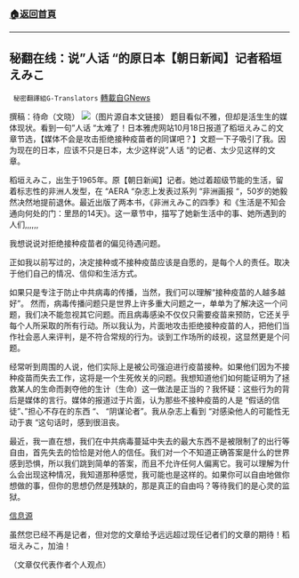 ###  [:house:返回首頁](https://github.com/ourhimalayas/txt)
---


## 秘翻在线：说&#8221;人话 &#8220;的原日本【朝日新闻】记者稻垣えみこ
` 秘密翻譯組G-Translators` [轉載自GNews](https://gnews.org/zh-hans/1605556/)

撰稿：待命（文晓）
![](https://assets.gnews.org/wp-content/uploads/2021/10/画像1-16.png)（图片源自本文链接）
题目看似不雅，但却是活生生的媒体现状。看到一句”人话 “太难了！日本雅虎网站10月18日报道了稻垣えみこ的文章节选，【媒体不会是攻击拒绝接种疫苗者的同谋吧？】文题一下子吸引了我。因为现在的日本，应该不只是日本，太少这样说”人话 “的记者、太少见这样的文章。

稻垣えみこ，出生于1965年。原【朝日新闻】记者。她过着超级节能的生活，留着标志性的非洲人发型，在 “AERA “杂志上发表过系列 “非洲画报 “，50岁的她毅然决然地提前退休。最近出版了两本书，《非洲えみこ的四季》和《生活是不知会通向何处的门：里昂的14天》。这一章节中，描写了她新生活中的事、她所遇到的人们,,,,,,

我想说说对拒绝接种疫苗者的偏见待遇问题。

正如我以前写过的，决定接种或不接种疫苗应该是自愿的，是每个人的责任。取决于他们自己的情况、信仰和生活方式。

如果只是专注于防止中共病毒的传播，当然，我们可以理解“接种疫苗的人越多越好”。 然而，病毒传播问题只是世界上许多重大问题之一，单单为了解决这一个问题，我们决不能忽视其它问题。而且病毒感染不仅仅只需要疫苗来预防，它还关乎每个人所采取的所有行动。所以我认为，片面地攻击拒绝接种疫苗的人，把他们当作社会恶人来评判，是不符合常规的行为。谈到工作场所的歧视，这显然更是个问题。

经常听到周围的人说，他们实际上是被公司强迫进行疫苗接种。如果他们因为不接种疫苗而失去工作，这将是一个生死攸关的问题。我想知道他们如何能证明为了拯救某人的生命而剥夺他的生计（生命）这一做法是正当的？我怀疑：这些行为的背后是媒体的言行。媒体的报道过于片面，认为那些不接种疫苗的人是 “假话的信徒”、”担心不存在的东西 “、 “阴谋论者”。我从杂志上看到 “对感染他人的可能性无动于衷 “这句话时，感到很沮丧。

最近，我一直在想，我们在中共病毒蔓延中失去的最大东西不是被限制了的出行等自由，首先失去的恰恰是对他人的信任。我们对一个不知道正确答案是什么的世界感到恐惧，所以我们跳到简单的答案，而且不允许任何人偏离它。我可以理解为什么会出现这种情况，我知道那种感觉，我可能也是这样的。如果你可以自由地做你想做的事，但你的思想仍然是残缺的，那是真正的自由吗？等待我们的是心灵的监狱。

[信息源](https://news.yahoo.co.jp/articles/d0f77b00f03accf98c28e89d1bfe0bc77fa3c109)

虽然您已经不再是记者，但对您的文章给予远远超过现任记者们的文章的期待！稻垣えみこ，加油！

（文章仅代表作者个人观点）
